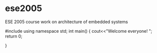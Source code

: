 # ese2005
ESE 2005 course work on architecture of embedded systems

#include<iostream>
using namespace std;
int main()
{
  cout<<"Welcome everyone! ";
  return 0;

}
